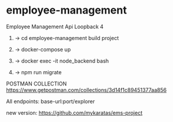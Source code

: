 # employee-management
Employee Management Api Loopback 4
1) -> cd employee-management
build project
2) -> docker-compose up

3) -> docker exec -it node_backend bash
4) -> npm run migrate
   
   
POSTMAN COLLECTION
https://www.getpostman.com/collections/3d14f1c89451377aa856

All endpoints: base-url:port/explorer
   

new version: https://github.com/mykaratas/ems-project
